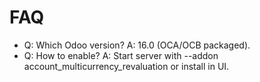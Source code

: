 # FAQ

- Q: Which Odoo version? A: 16.0 (OCA/OCB packaged).
- Q: How to enable? A: Start server with --addon account_multicurrency_revaluation or install in UI.
